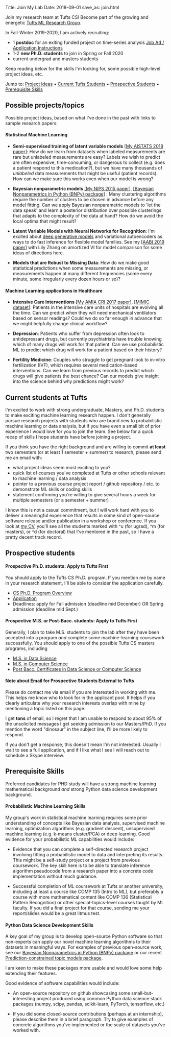 Title: Join My Lab
Date: 2018-09-01
save_as: join.html

Join my research team at Tufts CS! Become part of the growing and energetic [Tufts ML Research Group](https://www.cs.tufts.edu/research/ml/).

In Fall-Winter 2019-2020, I am actively recruiting:

* 1 **postdoc** for an exiting funded project on time-series analysis [Job Ad / Application Instructions](https://groups.google.com/d/msg/ml-news/DWI0sZtSBpU/p3wrL682BAAJ)
* 1-2 **new Ph.D. students** to join in Spring or Fall 2020
* current undergrad and masters students

Keep reading below for the skills I'm looking for, some possible high-level project ideas, etc.

Jump to: [Project Ideas](#project_ideas) &#8226; [Current Tufts Students](#current_tufts_students) &#8226; [Prospective Students](#prospective_students) &#8226; [Prerequisite Skills](#prereq_skills)


<a name="project_ideas"></a>
## Possible projects/topics

Possible project ideas, based on what I've done in the past with links to sample research papers:

#### Statistical Machine Learning

* **Semi-supervised training of latent variable models** [[My AISTATS 2018 paper]({static}/papers/HughesEtAl_AISTATS_2018.pdf)]: How do we learn from datasets when labeled measurements are rare but unlabeled measurements are easy? Labels we wish to predict are often expensive, time-consuming, or dangerous to collect (e.g. does a patient respond to this medication?), but we have many thousands of *unlabeled* data measurements that might be useful (patient records). How can we make sure this works even when our model is wrong?

* **Bayesian nonparametric models** [[My NIPS 2015 paper]]({static}/papers/HughesStephensonSudderth_NIPS_2015.pdf), [[Bayesian Nonparametrics in Python (BNPy) package]](https://bnpy.readthedocs.io) : Many clustering algorithms require the number of clusters to be chosen in advance before any model fitting. Can we apply Bayesian nonparametric models to 'let the data speak' and learn a posterior distribution over possible clusterings that adapts to the complexity of the data at hand? How do we avoid the local optima that might result?

* **Latent Variable Models with Neural Networks for Recognition**: I'm excited about [deep generative models](https://www.shakirm.com/slides/DeepGenModelsTutorial.pdf) and variational autoencoders as ways to do fast inference for flexible model families. See my [[AABI 2019 paper]({static}/papers/ZhangHughes_AABI_2019.pdf)] with Lily Zhang on amortized VI for model comparison for some ideas of directions here.

* **Models that are Robust to Missing Data**: How do we make good statistical predictions when some measurements are missing, or measurements happen at many different frequencies (some every minute, some irregularly every dozen hours or so)? 


#### Machine Learning applications in Healthcare

* **Intensive Care Interventions** [[My AMIA CRI 2017 paper]({static}/papers/GhassemiWuHughesEtAl_AMIACRI2017.pdf)], [[MIMIC dataset](https://mimic.physionet.org/)]: Patients in the intensive care units of hospitals are evolving all the time. Can we predict when they will need mechanical ventilators based on sensor readings? Could we do so far enough in advance that we might helpfully change clinical workflow? 

* **Depression**: Patients who suffer from depression often look to antidepressant drugs, but currently psychiatrists have trouble knowing which of many drugs will work for that patient. Can we use probabilistic ML to predict which drug will work for a patient based on their history?

* **Fertility Medicine**: Couples who struggle to get pregnant look to in-vitro fertilization (IVF), which requires several medication-based interventions. Can we learn from previous records to predict which drugs will give patients the best chance? Can our models give insight into the science behind why predictions might work?


<a name="current_tufts_students"> </a>
## Current students at Tufts

I'm excited to work with strong undergraduate, Masters, and Ph.D. students to make exciting machine learning research happen. I don't generally pursue research projects with students who are brand new to probabilistic machine learning or data analysis, but if you have even a small bit of prior experience I would love for you to join the team. See below for a quick recap of skills I hope students have before joining a project.

If you think you have the right background and are willing to commit **at least** two semesters (or at least 1 semester + summer) to research, please send me an email with:

* what project ideas seem most exciting to you?
* quick list of courses you've completed at Tufts or other schools relevant to machine learning / data analysis
* pointer to a previous course project report / github repository / etc. to demonstrate ML skills or coding skills
* statement confirming you're willing to give several hours a week for multiple semesters (or a semester + summer)

I know this is not a casual commitment, but I will work hard with you to deliver a meaningful experience that results in some kind of open-source software release and/or publication in a workshop or conference.
If you look at [my CV](/cv.html), you'll see all the students marked with ^u (for ugrad), ^m (for masters), or ^d (for doctoral) that I've mentored in the past, so I have a pretty decent track record.

<a name="prospective_students"> </a>
## Prospective students

#### Prospective Ph.D. students: Apply to Tufts First

You should apply to the Tufts CS Ph.D. program. If you mention me by name in your research statement, I'll be able to consider the application carefully.

* [CS Ph.D. Program Overview](https://engineering.tufts.edu/cs/current/phd/computer-science)
* [Application](https://gradase.admissions.tufts.edu/apply/)
* Deadlines: apply for Fall admission (deadline mid December) OR Spring admission (deadline mid Sept.)

#### Prospective M.S. or Post-Bacc. students: Apply to Tufts First

Generally, I plan to take M.S. students to join the lab after they have been accepted into a program *and* complete some machine-learning coursework successfully. You should apply to one of the possible Tufts CS masters programs, including

* [M.S. in Data Science](https://asegrad.tufts.edu/academics/explore-graduate-programs/data-science)
* [M.S. in Computer Science](https://engineering.tufts.edu/cs/prospective/masters)
* [Post Bacc. Certificates in Data Science or Computer Science](https://engineering.tufts.edu/cs/prospective/certificate-postbac)

#### Note about Email for Prospective Students External to Tufts

Please do contact me via email if you are interested in working with me. This helps me know who to look for in the applicant pool. It helps if you clearly articulate why your research interests overlap with mine by mentioning a topic listed on this page.

I get **tons** of email, so I regret that I am unable to respond to about 95% of the unsolicited messages I get seeking admission to our Masters/PhD. If you mention the word "dinosaur" in the subject line, I'll be more likely to respond.

If you don't get a response, this doesn't mean I'm not interested. Usually I wait to see a full application, and if I like what I see I will reach out to schedule a Skype interview. 


<a name="prereq_skills"></a>
## Prerequisite Skills

Preferred candidates for PHD study will have a strong machine learning mathematical background *and* strong Python data science development background.

#### Probabilistic Machine Learning Skills

My group's work in statistical machine learning requires some prior understanding of concepts like Bayesian data analysis, supervised machine learning, optimization algorithms (e.g. gradient descent), unsupervised machine learning (e.g. k-means cluster/PCA) or deep learning. Good evidence for your probabilistic ML capabilities would include:

* Evidence that you can complete a self-directed research project involving fitting a probabilistic model to data and interpreting its results. This might be a self-study project or a project from previous coursework. The key skill here is to be able to translate inference algorithm pseudocode from a research paper into a concrete code implementation without much guidance.

* Successful completion of ML coursework at Tufts or another university, including at least a course like COMP 135 (Intro to ML), but preferably a course with more mathematical content like COMP 136 (Statistical Pattern Recognition) or other special-topics-level courses taught by ML faculty. If you did a final project for that course, sending me your report/slides would be a great litmus test.


#### Python Data Science Development Skills

A key goal of my group is to develop open-source Python software so that non-experts can apply our novel machine learning algorithms to their datasets in meaningful ways. For examples of previous open-source work, see our [Bayesian Nonparametrics in Python (BNPy) package](https://bnpy.readthedocs.io) or our recent [Prediction-constrained topic models package](https://github.com/dtak/prediction-constrained-topic-models).

I am keen to make these packages more usable and would love some help extending their features. 

Good evidence of software capabilities would include:

* An open-source repository on github showcasing some small-but-interesting project produced using common Python data science stack packages (numpy, scipy, pandas, scikit-learn, PyTorch, tensorflow, etc.)

* If you did some closed-source contributions (perhaps at an internship), please describe them in a brief paragraph. Try to give examples of concrete algorithms you've implemented or the scale of datasets you've worked with.


